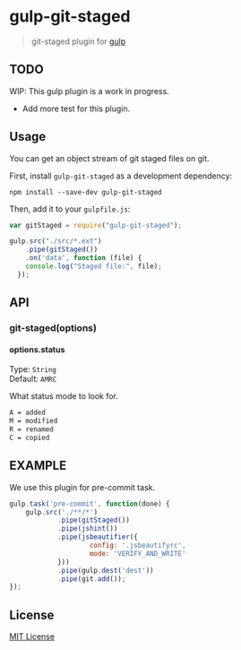 
# gulp-git-staged

> git-staged plugin for [gulp](https://github.com/wearefractal/gulp)

## TODO

WIP: This gulp plugin is a work in progress. 

- Add more test for this plugin.

## Usage

You can get an object stream of git staged files on git.

First, install `gulp-git-staged` as a development dependency:

```shell
npm install --save-dev gulp-git-staged
```

Then, add it to your `gulpfile.js`:

```javascript
var gitStaged = require("gulp-git-staged");

gulp.src("./src/*.ext")
	.pipe(gitStaged())
	.on('data', function (file) {
    console.log("Staged file:", file);
  });
```

## API

### git-staged(options)

#### options.status
Type: `String`  
Default: `AMRC`

What status mode to look for.

```bash
A = added
M = modified
R = renamed
C = copied
```

## EXAMPLE

We use this plugin for pre-commit task.

```javascript
gulp.task('pre-commit', function(done) {
	gulp.src('./**/*')
			.pipe(gitStaged())
			.pipe(jshint())
			.pipe(jsbeautifier({
					config: '.jsbeautifyrc',
					mode: 'VERIFY_AND_WRITE'
			}))
			.pipe(gulp.dest('dest'))
			.pipe(git.add());
});			
```

## License

[MIT License](http://en.wikipedia.org/wiki/MIT_License)

